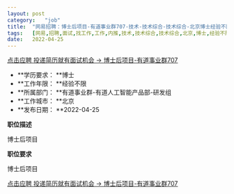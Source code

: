 ```yaml
---
layout:	post
category:	"job"
title:	"网易招聘：博士后项目-有道事业群707-技术-技术综合-技术综合-北京博士经验不限"
tags:	[网易,招聘,面试,找工作,工作,内推,技术,技术综合,技术综合,北京,博士,经验不限]
date:	2022-04-25
---
```


[点击应聘 投递简历就有面试机会 ->  博士后项目-有道事业群707](http://mobile.bole.netease.com/bole/boleDetail?id=39869&employeeId=346f03c3cda5f04c&key=all)



- **学历要求： **博士
- **工作年限： **经验不限
- **所属部门： **有道事业群-有道人工智能产品部-研发组
- **工作城市： **北京
- **发布日期： **2022-04-25



**职位描述**

博士后项目



**职位要求**

博士后项目



[点击应聘 投递简历就有面试机会 ->  博士后项目-有道事业群707](http://mobile.bole.netease.com/bole/boleDetail?id=39869&employeeId=346f03c3cda5f04c&key=all)
